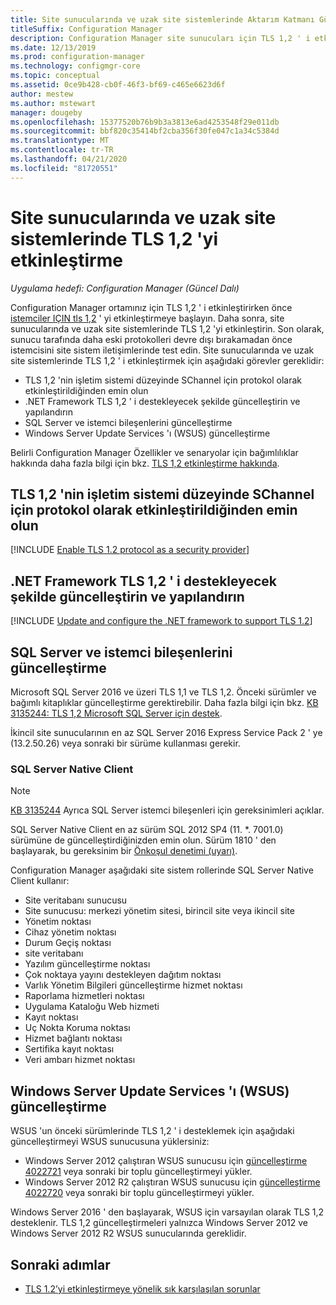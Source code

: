 ```yaml
---
title: Site sunucularında ve uzak site sistemlerinde Aktarım Katmanı Güvenliği (TLS) 1,2 ' i etkinleştir
titleSuffix: Configuration Manager
description: Configuration Manager site sunucuları için TLS 1,2 ' i etkinleştirme hakkında bilgiler.
ms.date: 12/13/2019
ms.prod: configuration-manager
ms.technology: configmgr-core
ms.topic: conceptual
ms.assetid: 0ce9b428-cb0f-46f3-bf69-c465e6623d6f
author: mestew
ms.author: mstewart
manager: dougeby
ms.openlocfilehash: 15377520b76b9b3a3813e6ad4253548f29e011db
ms.sourcegitcommit: bbf820c35414bf2cba356f30fe047c1a34c5384d
ms.translationtype: MT
ms.contentlocale: tr-TR
ms.lasthandoff: 04/21/2020
ms.locfileid: "81720551"
---
```

# <a name="how-to-enable-tls-12-on-the-site-servers-and-remote-site-systems"></a>Site sunucularında ve uzak site sistemlerinde TLS 1,2 'yi etkinleştirme

*Uygulama hedefi: Configuration Manager (Güncel Dalı)*

Configuration Manager ortamınız için TLS 1,2 ' i etkinleştirirken önce [istemciler IÇIN tls 1,2](enable-tls-1-2-client.md) ' yi etkinleştirmeye başlayın. Daha sonra, site sunucularında ve uzak site sistemlerinde TLS 1,2 'yi etkinleştirin. Son olarak, sunucu tarafında daha eski protokolleri devre dışı bırakamadan önce istemcisini site sistem iletişimlerinde test edin. Site sunucularında ve uzak site sistemlerinde TLS 1,2 ' i etkinleştirmek için aşağıdaki görevler gereklidir:

- TLS 1,2 'nin işletim sistemi düzeyinde SChannel için protokol olarak etkinleştirildiğinden emin olun
- .NET Framework TLS 1,2 ' i destekleyecek şekilde güncelleştirin ve yapılandırın
- SQL Server ve istemci bileşenlerini güncelleştirme
- Windows Server Update Services 'ı (WSUS) güncelleştirme

Belirli Configuration Manager Özellikler ve senaryolar için bağımlılıklar hakkında daha fazla bilgi için bkz. [TLS 1,2 etkinleştirme hakkında](enable-tls-1-2.md). 

## <a name="ensure-that-tls-12-is-enabled-as-a-protocol-for-schannel-at-the-operating-system-level"></a><a name="bkmk_protocol"></a>TLS 1,2 'nin işletim sistemi düzeyinde SChannel için protokol olarak etkinleştirildiğinden emin olun

[!INCLUDE [Enable TLS 1.2 protocol as a security provider](includes/enable-tls-1-2-protocol-security-provider.md)]

## <a name="update-and-configure-the-net-framework-to-support-tls-12"></a><a name="bkmk_net"></a>.NET Framework TLS 1,2 ' i destekleyecek şekilde güncelleştirin ve yapılandırın

[!INCLUDE [Update and configure the .NET framework to support TLS 1.2](includes/update-net-framework-to-support-tls-1-2.md)]


## <a name="update-sql-server-and-client-components"></a><a name="bkmk_sql"></a>SQL Server ve istemci bileşenlerini güncelleştirme

Microsoft SQL Server 2016 ve üzeri TLS 1,1 ve TLS 1,2. Önceki sürümler ve bağımlı kitaplıklar güncelleştirme gerektirebilir. Daha fazla bilgi için bkz. [KB 3135244: TLS 1,2 Microsoft SQL Server için destek](https://support.microsoft.com/help/3135244/tls-1-2-support-for-microsoft-sql-server).

İkincil site sunucularının en az SQL Server 2016 Express Service Pack 2 ' ye (13.2.50.26) veya sonraki bir sürüme kullanması gerekir.

### <a name="sql-server-native-client"></a><a name="bkmk_sql-client"></a>SQL Server Native Client

> [!NOTE]
> [KB 3135244](https://support.microsoft.com/help/3135244/tls-1-2-support-for-microsoft-sql-server) Ayrıca SQL Server istemci bileşenleri için gereksinimleri açıklar.

SQL Server Native Client en az sürüm SQL 2012 SP4 (11. *. 7001.0) sürümüne de güncelleştirdiğinizden emin olun. Sürüm 1810 ' den başlayarak, bu gereksinim bir [Önkoşul denetimi (uyarı)](../../servers/deploy/install/list-of-prerequisite-checks.md#sql-server-native-client).

Configuration Manager aşağıdaki site sistem rollerinde SQL Server Native Client kullanır:

- Site veritabanı sunucusu
- Site sunucusu: merkezi yönetim sitesi, birincil site veya ikincil site
- Yönetim noktası
- Cihaz yönetim noktası
- Durum Geçiş noktası
- site veritabanı
- Yazılım güncelleştirme noktası
- Çok noktaya yayını destekleyen dağıtım noktası
- Varlık Yönetim Bilgileri güncelleştirme hizmet noktası
- Raporlama hizmetleri noktası
- Uygulama Kataloğu Web hizmeti
- Kayıt noktası
- Uç Nokta Koruma noktası
- Hizmet bağlantı noktası
- Sertifika kayıt noktası
- Veri ambarı hizmet noktası


## <a name="update-windows-server-update-services-wsus"></a><a name="bkmk_wsus"></a>Windows Server Update Services 'ı (WSUS) güncelleştirme

WSUS 'un önceki sürümlerinde TLS 1,2 ' i desteklemek için aşağıdaki güncelleştirmeyi WSUS sunucusuna yüklersiniz:

- Windows Server 2012 çalıştıran WSUS sunucusu için [güncelleştirme 4022721](https://support.microsoft.com/help/4022721) veya sonraki bir toplu güncelleştirmeyi yükler.
- Windows Server 2012 R2 çalıştıran WSUS sunucusu için [güncelleştirme 4022720](https://support.microsoft.com/help/4022720) veya sonraki bir toplu güncelleştirmeyi yükler.

Windows Server 2016 ' den başlayarak, WSUS için varsayılan olarak TLS 1,2 desteklenir.  TLS 1,2 güncelleştirmeleri yalnızca Windows Server 2012 ve Windows Server 2012 R2 WSUS sunucularında gereklidir.

## <a name="next-steps"></a>Sonraki adımlar

- [TLS 1.2’yi etkinleştirmeye yönelik sık karşılaşılan sorunlar](enable-tls-1-2-troubleshoot.md)
